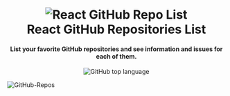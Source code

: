 <h1 align="center">
    <img alt="React GitHub Repo List" src="https://res.cloudinary.com/lukemorales/image/upload/v1562170812/readme_logos/react-github-repo-list_gyiyf4.png" />
    <br>
    React GitHub Repositories List
</h1>

<h4 align="center">
  List your favorite GitHub repositories and see information and issues for each of them.
</h4>

<p align="center">
  <img alt="GitHub top language" src="https://img.shields.io/github/languages/top/ambegossi/github-repos-react.svg">
</p>


![GitHub-Repos](.github/gh-repos.gif)

